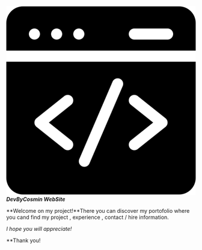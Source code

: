 ![alt text](code-logo.png) ***DevByCosmin WebSite***


**Welcome on my project!**There you can discover my portofolio where you cand find my project , experience , contact / hire information. 

*I hope you will appreciate!*


**Thank you!